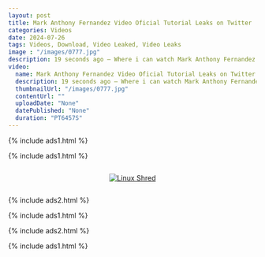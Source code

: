 ```yaml
---
layout: post
title: Mark Anthony Fernandez Video Oficial Tutorial Leaks on Twitter
categories: Videos
date: 2024-07-26
tags: Videos, Download, Video Leaked, Video Leaks
image : "/images/0777.jpg"
description: 19 seconds ago — Where i can watch Mark Anthony Fernandez Full Video? WATCH HERE! Viral Mark Anthony Fernandez Full Video Instagram, Twitter (X), Discord.
video:
  name: Mark Anthony Fernandez Video Oficial Tutorial Leaks on Twitter
  description: 19 seconds ago — Where i can watch Mark Anthony Fernandez Full Video? WATCH HERE! Viral Mark Anthony Fernandez Full Video Instagram, Twitter (X), Discord.
  thumbnailUrl: "/images/0777.jpg"
  contentUrl: ""
  uploadDate: "None"
  datePublished: "None"
  duration: "PT6457S"
---
```

{% include ads1.html %}

{% include ads1.html %}

<div class="separator" style="clear: both;">
    <a rel="nofollow" target="_blank" href="/p/loading.html?link=aHR0cHM6Ly9sb29rZXAuYmxvZ3Nwb3QuY29tLw==" style="display: block; padding: 1em 0; text-align: center;">
        <img src="{{ site.baseurl }}/images/video.webp" alt="Linux Shred" title="Linux Shred">
    </a>
</div>

{% include ads2.html %}

{% include ads1.html %}

{% include ads2.html %}

{% include ads1.html %}
